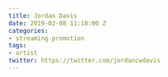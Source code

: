 ```yaml
---
title: Jordan Davis
date: 2019-02-08 11:18:00 Z
categories:
- streaming-promotion
tags:
- artist
twitter: https://twitter.com/jordancwdavis
---
```


